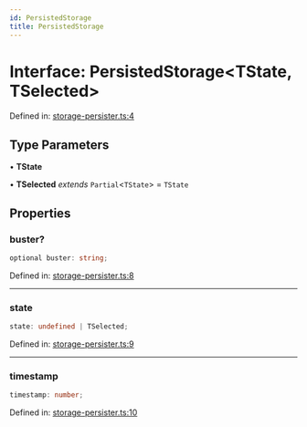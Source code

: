 ```yaml
---
id: PersistedStorage
title: PersistedStorage
---
```


<!-- DO NOT EDIT: this page is autogenerated from the type comments -->

# Interface: PersistedStorage\<TState, TSelected\>

Defined in: [storage-persister.ts:4](https://github.com/TanStack/persister/blob/main/packages/persister/src/storage-persister.ts#L4)

## Type Parameters

• **TState**

• **TSelected** *extends* `Partial`\<`TState`\> = `TState`

## Properties

### buster?

```ts
optional buster: string;
```

Defined in: [storage-persister.ts:8](https://github.com/TanStack/persister/blob/main/packages/persister/src/storage-persister.ts#L8)

***

### state

```ts
state: undefined | TSelected;
```

Defined in: [storage-persister.ts:9](https://github.com/TanStack/persister/blob/main/packages/persister/src/storage-persister.ts#L9)

***

### timestamp

```ts
timestamp: number;
```

Defined in: [storage-persister.ts:10](https://github.com/TanStack/persister/blob/main/packages/persister/src/storage-persister.ts#L10)
